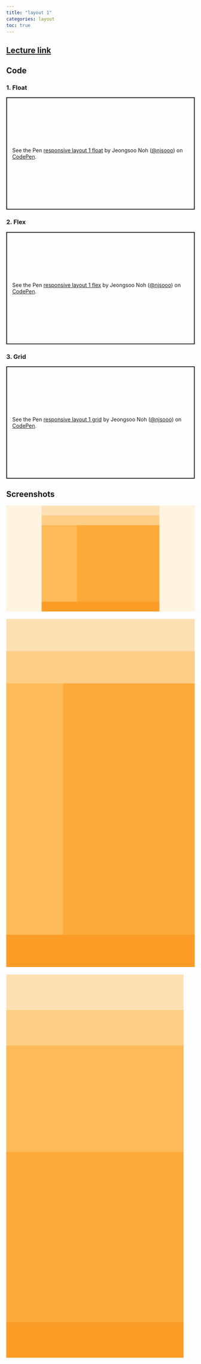 ```yaml
---
title: "layout 1"
categories: layout
toc: true
---
```


## [Lecture link](https://wtss.tistory.com/488)

## Code

### 1. Float
<p class="codepen" data-height="300" data-default-tab="html,result" data-slug-hash="qBMjeor" data-user="njsooo" style="height: 300px; box-sizing: border-box; display: flex; align-items: center; justify-content: center; border: 2px solid; margin: 1em 0; padding: 1em;">
  <span>See the Pen <a href="https://codepen.io/njsooo/pen/qBMjeor">
  responsive layout 1 float</a> by Jeongsoo Noh (<a href="https://codepen.io/njsooo">@njsooo</a>)
  on <a href="https://codepen.io">CodePen</a>.</span>
</p>
<script async src="https://cpwebassets.codepen.io/assets/embed/ei.js"></script>

### 2. Flex
<p class="codepen" data-height="300" data-default-tab="html,result" data-slug-hash="PodKpXd" data-user="njsooo" style="height: 300px; box-sizing: border-box; display: flex; align-items: center; justify-content: center; border: 2px solid; margin: 1em 0; padding: 1em;">
  <span>See the Pen <a href="https://codepen.io/njsooo/pen/PodKpXd">
  responsive layout 1 flex</a> by Jeongsoo Noh (<a href="https://codepen.io/njsooo">@njsooo</a>)
  on <a href="https://codepen.io">CodePen</a>.</span>
</p>
<script async src="https://cpwebassets.codepen.io/assets/embed/ei.js"></script>

### 3. Grid
<p class="codepen" data-height="300" data-default-tab="html,result" data-slug-hash="QWVMvEW" data-user="njsooo" style="height: 300px; box-sizing: border-box; display: flex; align-items: center; justify-content: center; border: 2px solid; margin: 1em 0; padding: 1em;">
  <span>See the Pen <a href="https://codepen.io/njsooo/pen/QWVMvEW">
  responsive layout 1 grid</a> by Jeongsoo Noh (<a href="https://codepen.io/njsooo">@njsooo</a>)
  on <a href="https://codepen.io">CodePen</a>.</span>
</p>
<script async src="https://cpwebassets.codepen.io/assets/embed/ei.js"></script>

## Screenshots
![layout 1 dekstop](/images/layout/layout_1_desktop.png "layout 1 dekstop")  
<br />
![layout 1 tablet](/images/layout/layout_1_tablet.png "layout 1 tablet")  
<br />
![layout 1 mobile](/images/layout/layout_1_mobile.png "layout 1 mobile")